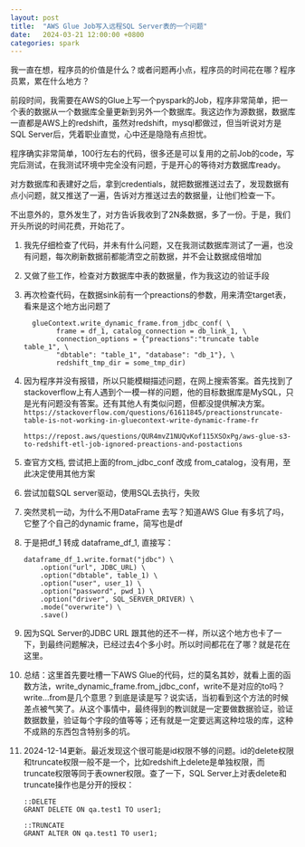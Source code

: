 ```yaml
---
layout: post
title:  "AWS Glue Job写入远程SQL Server表的一个问题"
date:   2024-03-21 12:00:00 +0800
categories: spark
--- 
```


我一直在想，程序员的价值是什么？或者问题再小点，程序员的时间花在哪？程序员累，累在什么地方？ 

前段时间，我需要在AWS的Glue上写一个pyspark的Job，程序非常简单，把一个表的数据从一个数据库全量更新到另外一个数据库。我这边作为源数据，数据库一直都是AWS上的redshift，虽然对redshift，mysql都做过，但当听说对方是SQL Server后，凭着职业直觉，心中还是隐隐有点担忧。 

程序确实非常简单，100行左右的代码，很多还是可以复用的之前Job的code，写完后测试，在我测试环境中完全没有问题，于是开心的等待对方数据库ready。

对方数据库和表建好之后，拿到credentials，就把数据推送过去了，发现数据有点小问题，就又推送了一遍，告诉对方推送过去的数据量，让他们检查一下。 

不出意外的，意外发生了，对方告诉我收到了2N条数据，多了一份。于是，我们开头所说的时间花费，开始花了。

1. 我先仔细检查了代码，并未有什么问题，又在我测试数据库测试了一遍，也没有问题，每次刷新数据前都能清空之前数据，并不会让数据成倍增加

2. 又做了些工作，检查对方数据库中表的数据量，作为我这边的验证手段

3. 再次检查代码，在数据sink前有一个preactions的参数，用来清空target表，看来是这个地方出问题了 
	```
	  glueContext.write_dynamic_frame.from_jdbc_conf( \
			frame = df_1, catalog_connection = db_link_1, \
			connection_options = {"preactions":"truncate table table_1", \
			"dbtable": "table_1", "database": "db_1"}, \
			redshift_tmp_dir = some_tmp_dir)
	``` 

4. 因为程序并没有报错，所以只能模糊描述问题，在网上搜索答案。首先找到了stackoverflow上有人遇到个一模一样的问题，他的目标数据库是MySQL，只是光有问题没有答案。还有其他人有类似问题，但都没提供解决方案。
    `https://stackoverflow.com/questions/61611845/preactionstruncate-table-is-not-working-in-gluecontext-write-dynamic-frame-fr`

    `https://repost.aws/questions/QUR4mvZ1NUQvKof115XSOxPg/aws-glue-s3-to-redshift-etl-job-ignored-preactions-and-postactions`

5. 查官方文档, 尝试把上面的from_jdbc_conf 改成 from_catalog，没有用，至此决定使用其他方案

6. 尝试加载SQL server驱动，使用SQL去执行，失败

7. 突然灵机一动，为什么不用DataFrame 去写？知道AWS Glue 有多坑了吗，它整了个自己的dynamic frame，简写也是df

8. 于是把df_1 转成 dataframe_df_1, 直接写：
	```
	dataframe_df_1.write.format("jdbc") \
		.option("url", JDBC_URL) \
		.option("dbtable", table_1) \
		.option("user", user_1) \
		.option("password", pwd_1) \
		.option("driver", SQL_SERVER_DRIVER) \
		.mode("overwrite") \
		.save()
	```
9. 因为SQL Server的JDBC URL 跟其他的还不一样，所以这个地方也卡了一下，到最终问题解决，已经过去4个多小时。所以时间都花在了哪？就是花在这里。

10. 总结：这里首先要吐槽一下AWS Glue的代码，烂的莫名其妙，就看上面的函数方法，write_dynamic_frame.from_jdbc_conf，write不是对应的to吗？write...from是几个意思？到底是读是写？说实话，当初看到这个方法的时候差点被气笑了。从这个事情中，最终得到的教训就是一定要做数据验证，验证数据数量，验证每个字段的值等等；还有就是一定要远离这种垃圾的库，这种不成熟的东西包含特别多的坑。

11. 2024-12-14更新。最近发现这个很可能是id权限不够的问题。id的delete权限和truncate权限一般不是一个，比如redshift上delete是单独权限，而truncate权限等同于表owner权限。查了一下，SQL Server上对表delete和truncate操作也是分开的授权：

	```
	::DELETE 
	GRANT DELETE ON qa.test1 TO user1;

	::TRUNCATE
	GRANT ALTER ON qa.test1 TO user1;
	```
